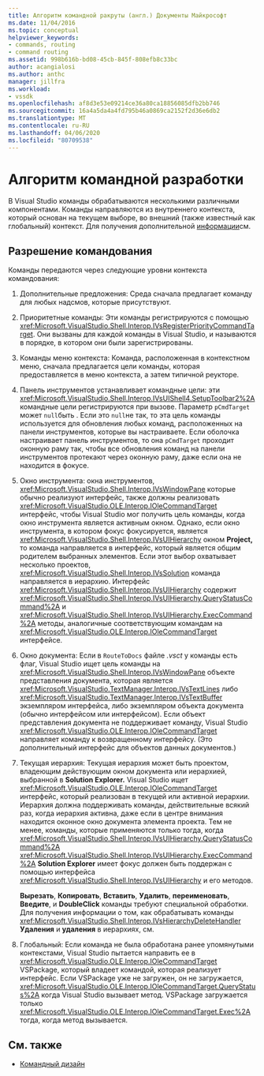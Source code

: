 ```yaml
---
title: Алгоритм командной ракруты (англ.) Документы Майкрософт
ms.date: 11/04/2016
ms.topic: conceptual
helpviewer_keywords:
- commands, routing
- command routing
ms.assetid: 998b616b-bd08-45cb-845f-808efb8c33bc
author: acangialosi
ms.author: anthc
manager: jillfra
ms.workload:
- vssdk
ms.openlocfilehash: af8d3e53e09214ce36a80ca18856085dfb2bb746
ms.sourcegitcommit: 16a4a5da4a4fd795b46a0869ca2152f2d36e6db2
ms.translationtype: MT
ms.contentlocale: ru-RU
ms.lasthandoff: 04/06/2020
ms.locfileid: "80709538"
---
```

# <a name="command-routing-algorithm"></a>Алгоритм командной разработки
В Visual Studio команды обрабатываются несколькими различными компонентами. Команды направляются из внутреннего контекста, который основан на текущем выборе, во внешний (также известный как глобальный) контекст. Для получения дополнительной [информации](../../extensibility/internals/command-availability.md)см.

## <a name="order-of-command-resolution"></a>Разрешение командования
 Команды передаются через следующие уровни контекста командования:

1. Дополнительные предложения: Среда сначала предлагает команду для любых надсмов, которые присутствуют.

2. Приоритетные команды: Эти команды регистрируются с помощью <xref:Microsoft.VisualStudio.Shell.Interop.IVsRegisterPriorityCommandTarget>. Они вызваны для каждой команды в Visual Studio, и называются в порядке, в котором они были зарегистрированы.

3. Команды меню контекста: Команда, расположенная в контекстном меню, сначала предлагается цели команды, которая предоставляется в меню контекста, а затем типичной реукторе.

4. Панель инструментов устанавливает командные цели: эти <xref:Microsoft.VisualStudio.Shell.Interop.IVsUIShell4.SetupToolbar2%2A>командные цели регистрируются при вызове. Параметр `pCmdTarget` может `null`быть . Если это `null`не так, то эта цель команды используется для обновления любых команд, расположенных на панели инструментов, которые вы настраиваете. Если оболочка настраивает панель инструментов, то она `pCmdTarget` проходит оконную раму так, чтобы все обновления команд на панели инструментов протекают через оконную раму, даже если она не находится в фокусе.

5. Окно инструмента: окна инструментов, <xref:Microsoft.VisualStudio.Shell.Interop.IVsWindowPane> которые обычно реализуют интерфейс, также должны реализовать <xref:Microsoft.VisualStudio.OLE.Interop.IOleCommandTarget> интерфейс, чтобы Visual Studio мог получить цель команды, когда окно инструмента является активным окном. Однако, если окно инструмента, в котором фокус фокусируется, является <xref:Microsoft.VisualStudio.Shell.Interop.IVsUIHierarchy> окном **Project,** то команда направляется в интерфейс, который является общим родителем выбранных элементов. Если этот выбор охватывает несколько проектов, <xref:Microsoft.VisualStudio.Shell.Interop.IVsSolution> команда направляется в иерархию. Интерфейс <xref:Microsoft.VisualStudio.Shell.Interop.IVsUIHierarchy> содержит <xref:Microsoft.VisualStudio.Shell.Interop.IVsUIHierarchy.QueryStatusCommand%2A> и <xref:Microsoft.VisualStudio.Shell.Interop.IVsUIHierarchy.ExecCommand%2A> методы, аналогичные соответствующим командам на <xref:Microsoft.VisualStudio.OLE.Interop.IOleCommandTarget> интерфейсе.

6. Окно документа: Если в `RouteToDocs` файле *.vsct* у команды есть флаг, Visual Studio ищет цель команды на <xref:Microsoft.VisualStudio.Shell.Interop.IVsWindowPane> объекте представления документа, которая является <xref:Microsoft.VisualStudio.TextManager.Interop.IVsTextLines> либо <xref:Microsoft.VisualStudio.TextManager.Interop.IVsTextBuffer> экземпляром интерфейса, либо экземпляром объекта документа (обычно интерфейсом или интерфейсом). Если объект представления документа не поддерживает команду, Visual Studio <xref:Microsoft.VisualStudio.OLE.Interop.IOleCommandTarget> направляет команду к возвращенному интерфейсу. (Это дополнительный интерфейс для объектов данных документов.)

7. Текущая иерархия: Текущая иерархия может быть проектом, владеющим действующим окном документа или иерархией, выбранной в **Solution Explorer.** Visual Studio ищет <xref:Microsoft.VisualStudio.OLE.Interop.IOleCommandTarget> интерфейс, который реализован в текущей или активной иерархии. Иерархия должна поддерживать команды, действительные всякий раз, когда иерархия активна, даже если в центре внимания находится оконное окно документа элемента проекта. Тем не менее, команды, которые применяются только тогда, когда <xref:Microsoft.VisualStudio.Shell.Interop.IVsUIHierarchy.QueryStatusCommand%2A> <xref:Microsoft.VisualStudio.Shell.Interop.IVsUIHierarchy.ExecCommand%2A> **Solution Explorer** имеет фокус должен быть поддержан с помощью интерфейса <xref:Microsoft.VisualStudio.Shell.Interop.IVsUIHierarchy> и его методов.

     **Вырезать**, **Копировать**, **Вставить**, **Удалить**, **переименовать**, **Введите**, и **DoubleClick** команды требуют специальной обработки. Для получения информации о том, как обрабатывать команды <xref:Microsoft.VisualStudio.Shell.Interop.IVsHierarchyDeleteHandler> **Удаления** и **удаления** в иерархиях, см.

8. Глобальный: Если команда не была обработана ранее упомянутыми контекстами, Visual Studio пытается направить ее в <xref:Microsoft.VisualStudio.OLE.Interop.IOleCommandTarget> VSPackage, который владеет командой, которая реализует интерфейс. Если VSPackage уже не загружен, он не загружается, <xref:Microsoft.VisualStudio.OLE.Interop.IOleCommandTarget.QueryStatus%2A> когда Visual Studio вызывает метод. VSPackage загружается только <xref:Microsoft.VisualStudio.OLE.Interop.IOleCommandTarget.Exec%2A> тогда, когда метод вызывается.

## <a name="see-also"></a>См. также
- [Командный дизайн](../../extensibility/internals/command-design.md)
